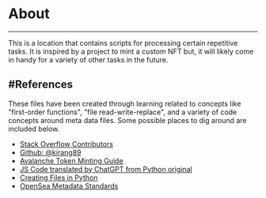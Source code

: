 # About
--------------

This is a location that contains scripts for processing certain repetitive tasks.  It is inspired by a project to mint a custom NFT
but, it will likely come in handy for a variety of other tasks in the future.

#References
---------------

These files have been created through learning related to concepts like "first-order functions", "file read-write-replace", and a 
variety of code concepts around meta data files.  Some possible places to dig around are included below.

  - [Stack Overflow Contributors](https://stackoverflow.com/questions/75785339/python-copy-existing-file-and-increment-name-by-1-n-number-of-times/75785457?noredirect=1#comment133686114_75785457)
  - [Github: @kirang89](https://gist.github.com/kirang89/6478017)
  - [Avalanche Token Minting Guide](https://docs.avax.network/community/tutorials-contest/2021/how-to-mint-erc721-using-openzeppelin/tutorial#getting-metadata-ready-to-be-uploaded-to-decentralized-storage)
  - [JS Code translated by ChatGPT from Python original](https://chat.openai.com/chat)
  - [Creating Files in Python](https://www.geeksforgeeks.org/how-to-create-filename-containing-date-or-time-in-python/)
  - [OpenSea Metadata Standards](https://docs.opensea.io/docs/metadata-standards)
